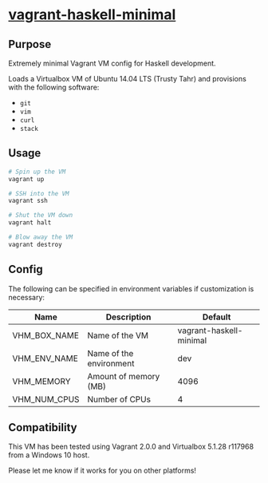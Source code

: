 # [vagrant-haskell-minimal][]

## Purpose

Extremely minimal Vagrant VM config for Haskell development.

Loads a Virtualbox VM of Ubuntu 14.04 LTS (Trusty Tahr) and provisions with the following software:

* `git`
* `vim`
* `curl`
* `stack`

## Usage

```sh
# Spin up the VM
vagrant up

# SSH into the VM
vagrant ssh

# Shut the VM down
vagrant halt

# Blow away the VM
vagrant destroy
```

## Config

The following can be specified in environment variables if customization is necessary:

<table>
<tbody>
  <thead>
    <th>Name</th><th>Description</th><th>Default</th>
  </thead>
  <tr>
    <td>VHM_BOX_NAME</td><td>Name of the VM</td><td>vagrant-haskell-minimal</td>
  </tr>
  <tr>
    <td>VHM_ENV_NAME</td><td>Name of the environment</td><td>dev</td>
  </tr>
  <tr>
    <td>VHM_MEMORY</td><td>Amount of memory (MB)</td><td>4096</td>
  </tr>
  <tr>
    <td>VHM_NUM_CPUS</td><td>Number of CPUs</td><td>4</td>
  </tr>
</tbody>
</table>

## Compatibility

This VM has been tested using Vagrant 2.0.0 and Virtualbox 5.1.28 r117968 from a Windows 10 host.

Please let me know if it works for you on other platforms!

[vagrant-haskell-minimal]: https://github.com/jship/vagrant-haskell-minimal
